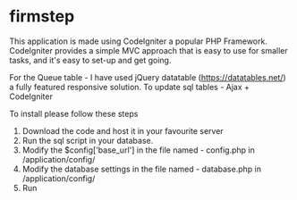 # firmstep
This application is made using CodeIgniter a popular PHP Framework. CodeIgniter provides a simple MVC approach that is easy to use for smaller tasks, and it's easy to set-up and get going.

For the Queue table - I have used jQuery datatable (https://datatables.net/) a fully featured responsive solution.
To update sql tables - Ajax + CodeIgniter

To install please follow these steps

1. Download the code and host it in your favourite server
2. Run the sql script in your database.
3. Modify the $config['base_url'] in the file named - config.php in /application/config/
4. Modify the database settings in the file named - database.php in /application/config/
5. Run
